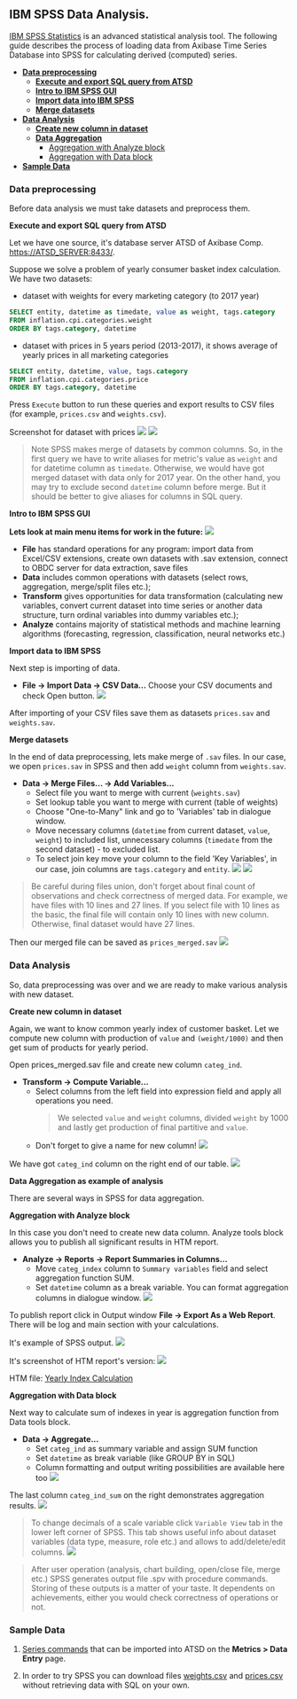 ## IBM SPSS Data Analysis.

[IBM SPSS Statistics](https://www.ibm.com/analytics/us/en/technology/spss/) is an advanced statistical analysis tool. The following guide describes the process of loading data from Axibase Time Series Database into SPSS for calculating derived (computed) series.

* [**Data preprocessing**](#data-preprocessing)
  * [**Execute and export SQL query from ATSD**](#execute-and-export-sql-query-from-atsd)
  * [**Intro to IBM SPSS GUI**](#intro-to-ibm-spss-gui)
  * [**Import data into IBM SPSS**](#import-data-into-ibm-spss)
  * [**Merge datasets**](#merge-datasets)
* [**Data Analysis**](#data-analysis)
  * [**Create new column in dataset**](#create-new-column-in-dataset)
  * [**Data Aggregation**](#data-aggregation)
    * [Aggregation with Analyze block](#aggregation-with-analyze-block)
    * [Aggregation with Data block](#aggregation-with-data-block)
* [**Sample Data**](#sample-data)

### Data preprocessing

Before data analysis we must take datasets and preprocess them.

**Execute and export SQL query from ATSD**

Let we have one source, it's database server ATSD of Axibase Comp. [https://ATSD_SERVER:8433/](https://ATSD_SERVER:8433/).

Suppose we solve a problem of yearly consumer basket index calculation. We have two datasets:

 * dataset with weights for every marketing category (to 2017 year)

```sql
SELECT entity, datetime as timedate, value as weight, tags.category 
FROM inflation.cpi.categories.weight 
ORDER BY tags.category, datetime
```
 * dataset with prices in 5 years period (2013-2017), it shows average of yearly prices in all marketing categories

```sql
SELECT entity, datetime, value, tags.category 
FROM inflation.cpi.categories.price 
ORDER BY tags.category, datetime
```
Press `Execute` button to run these queries and export results to CSV files (for example, `prices.csv` and `weights.csv`).

Screenshot for dataset with prices
![](resources/sql_run.png)
![](resources/sql_export.png)

> Note SPSS makes merge of datasets by common columns. So, in the first query we have to write aliases for metric's value as `weight` and for datetime column as `timedate`. Otherwise, we would have got merged dataset with data only for 2017 year. On the other hand, you may try to exclude second `datetime` column before merge. But it should be better to give aliases for columns in SQL query.

**Intro to IBM SPSS GUI**

**Lets look at main menu items for work in the future:**
![](resources/ibm_spss_gui.png)
 * **File** has standard operations for any program: import data from Excel/CSV extensions, create own datasets with .sav extension, connect to OBDC server for data extraction, save files
 * **Data** includes common operations with datasets (select rows, aggregation, merge/split files etc.);
 * **Transform** gives opportunities for data transformation (calculating new variables, convert current dataset into time series or another data structure, turn ordinal variables into dummy variables etc.);
 * **Analyze** contains majority of statistical methods and machine learning algorithms (forecasting, regression, classification, neural networks etc.)

**Import data to IBM SPSS**

Next step is importing of data.

* **File -> Import Data -> CSV Data...** Choose your CSV documents and check Open button.
![](resources/import_dataset.png)

After importing of your CSV files save them as datasets `prices.sav` and `weights.sav`.

**Merge datasets**

In the end of data preprocessing, lets make merge of `.sav` files. In our case, we open `prices.sav` in SPSS and then add `weight` column from `weights.sav`.

* **Data -> Merge Files... -> Add Variables...**
  * Select file you want to merge with current (`weights.sav`)
  * Set lookup table you want to merge with current (table of weights)
  * Choose "One-to-Many" link and go to 'Variables' tab in dialogue window.
  * Move necessary columns (`datetime` from current dataset, `value`, `weight`) to included list, unnecessary columns (`timedate` from the second dataset) - to excluded list. 
  * To select join key move your column to the field 'Key Variables', in our case, join columns are `tags.category` and `entity`.
![](resources/merge_p1.png)
![](resources/merge_p2.png)

> Be careful during files union, don't forget about final count of observations and check correctness of merged data. For example, we have files with 10 lines and 27 lines. If you select file with 10 lines as the basic, the final file will contain only 10 lines with new column. Otherwise, final dataset would have 27 lines.

Then our merged file can be saved as `prices_merged.sav`
![](resources/merged_data.png)

### Data Analysis

So, data preprocessing was over and we are ready to make various analysis with new dataset.

**Create new column in dataset**

Again, we want to know common yearly index of customer basket. Let we compute new column with production of `value` and `(weight/1000)` and then get sum of products for yearly period. 

Open prices_merged.sav file and create new column `categ_ind`.

* **Transform -> Compute Variable...**  
  * Select columns from the left field into expression field and apply all operations you need. 
     > We selected `value` and `weight` columns, divided `weight` by 1000 and lastly get production of final partitive and `value`. 
  * Don't forget to give a name for new column!
![](resources/transform_compute_variable.png)

We have got `categ_ind` column on the right end of our table.
![](resources/create_new_column.png)


**Data Aggregation as example of analysis**

   There are several ways in SPSS for data aggregation.
  
   **Aggregation with Analyze block**

   In this case you don't need to create new data column. Analyze tools block allows you to publish all significant results in HTM report.
    
   * **Analyze -> Reports -> Report Summaries in Columns...** 
      * Move `categ_index` column to `Summary variables` field and select aggregation function SUM. 
      * Set `datetime` column as a break variable. You can format aggregation columns in dialogue window.
    ![](resources/analysis_reports_summary_columns.png)
    
   To publish report click in Output window **File -> Export As a Web Report**.
    There will be log and main section with your calculations.
    
   It's example of SPSS output.
    ![](resources/htm_report_spss.png)
    
   It's screenshot of HTM report's version:
    ![](resources/htm_version_output.png)
    
   HTM file: [Yearly Index Calculation](resources/index_calculation.htm)
    
   **Aggregation with Data block**
    
   Next way to calculate sum of indexes in year is aggregation function from Data tools block.
    
   * **Data -> Aggregate...** 
      * Set `categ_ind` as summary variable and assign SUM function 
      * Set `datetime` as break variable (like GROUP BY in SQL)
      * Column formatting and output writing possibilities are available here too
    ![](resources/data_aggregate_data.png)
    
   The last column `categ_ind_sum` on the right demonstrates aggregation results.
    ![](resources/aggr_data_new_column.png)

> To change decimals of a scale variable click `Variable View` tab in the lower left corner of SPSS. This tab shows useful info about dataset variables (data type, measure, role etc.) and allows to add/delete/edit columns.
![](resources/variables_descr.png)

> After user operation (analysis, chart building, open/close file, merge etc.) SPSS generates output file .spv with procedure commands. Storing of these outputs is a matter of your taste. It dependents on achievements, either you would check correctness of operations or not.

### Sample Data
1. [Series commands](resources/commands.txt) that can be imported into ATSD on the **Metrics > Data Entry** page.

2. In order to try SPSS you can download files [weights.csv](resources/weights.csv) and [prices.csv](resources/prices.csv) without retrieving data with SQL on your own.